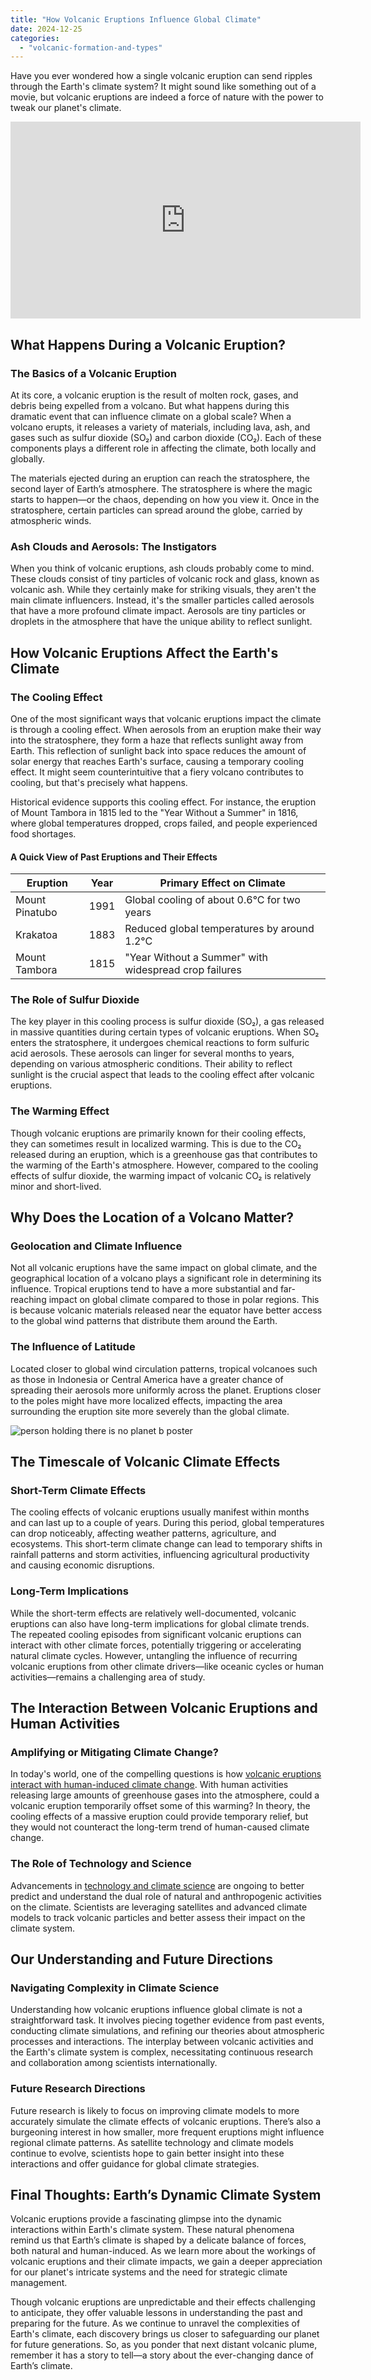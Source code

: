 ```yaml
---
title: "How Volcanic Eruptions Influence Global Climate"
date: 2024-12-25
categories: 
  - "volcanic-formation-and-types"
---
```


Have you ever wondered how a single volcanic eruption can send ripples through the Earth's climate system? It might sound like something out of a movie, but volcanic eruptions are indeed a force of nature with the power to tweak our planet's climate.

<iframe width="560" height="315" src="https://www.youtube.com/embed/bgLMU5GFIbc" frameborder="0" allow="accelerometer; autoplay; encrypted-media; gyroscope; picture-in-picture" allowfullscreen></iframe>

  

## What Happens During a Volcanic Eruption?

### The Basics of a Volcanic Eruption

At its core, a volcanic eruption is the result of molten rock, gases, and debris being expelled from a volcano. But what happens during this dramatic event that can influence climate on a global scale? When a volcano erupts, it releases a variety of materials, including lava, ash, and gases such as sulfur dioxide (SO₂) and carbon dioxide (CO₂). Each of these components plays a different role in affecting the climate, both locally and globally.

The materials ejected during an eruption can reach the stratosphere, the second layer of Earth’s atmosphere. The stratosphere is where the magic starts to happen—or the chaos, depending on how you view it. Once in the stratosphere, certain particles can spread around the globe, carried by atmospheric winds.

### Ash Clouds and Aerosols: The Instigators

When you think of volcanic eruptions, ash clouds probably come to mind. These clouds consist of tiny particles of volcanic rock and glass, known as volcanic ash. While they certainly make for striking visuals, they aren't the main climate influencers. Instead, it's the smaller particles called aerosols that have a more profound climate impact. Aerosols are tiny particles or droplets in the atmosphere that have the unique ability to reflect sunlight.

## How Volcanic Eruptions Affect the Earth's Climate

### The Cooling Effect

One of the most significant ways that volcanic eruptions impact the climate is through a cooling effect. When aerosols from an eruption make their way into the stratosphere, they form a haze that reflects sunlight away from Earth. This reflection of sunlight back into space reduces the amount of solar energy that reaches Earth's surface, causing a temporary cooling effect. It might seem counterintuitive that a fiery volcano contributes to cooling, but that's precisely what happens.

Historical evidence supports this cooling effect. For instance, the eruption of Mount Tambora in 1815 led to the "Year Without a Summer" in 1816, where global temperatures dropped, crops failed, and people experienced food shortages.

#### A Quick View of Past Eruptions and Their Effects

| Eruption | Year | Primary Effect on Climate |
| --- | --- | --- |
| Mount Pinatubo | 1991 | Global cooling of about 0.6°C for two years |
| Krakatoa | 1883 | Reduced global temperatures by around 1.2°C |
| Mount Tambora | 1815 | "Year Without a Summer" with widespread crop failures |

### The Role of Sulfur Dioxide

The key player in this cooling process is sulfur dioxide (SO₂), a gas released in massive quantities during certain types of volcanic eruptions. When SO₂ enters the stratosphere, it undergoes chemical reactions to form sulfuric acid aerosols. These aerosols can linger for several months to years, depending on various atmospheric conditions. Their ability to reflect sunlight is the crucial aspect that leads to the cooling effect after volcanic eruptions.

### The Warming Effect

Though volcanic eruptions are primarily known for their cooling effects, they can sometimes result in localized warming. This is due to the CO₂ released during an eruption, which is a greenhouse gas that contributes to the warming of the Earth's atmosphere. However, compared to the cooling effects of sulfur dioxide, the warming impact of volcanic CO₂ is relatively minor and short-lived.

## Why Does the Location of a Volcano Matter?

### Geolocation and Climate Influence

Not all volcanic eruptions have the same impact on global climate, and the geographical location of a volcano plays a significant role in determining its influence. Tropical eruptions tend to have a more substantial and far-reaching impact on global climate compared to those in polar regions. This is because volcanic materials released near the equator have better access to the global wind patterns that distribute them around the Earth.

### The Influence of Latitude

Located closer to global wind circulation patterns, tropical volcanoes such as those in Indonesia or Central America have a greater chance of spreading their aerosols more uniformly across the planet. Eruptions closer to the poles might have more localized effects, impacting the area surrounding the eruption site more severely than the global climate.

![person holding there is no planet b poster](images/climate-12-1024x683.jpg)

## The Timescale of Volcanic Climate Effects

### Short-Term Climate Effects

The cooling effects of volcanic eruptions usually manifest within months and can last up to a couple of years. During this period, global temperatures can drop noticeably, affecting weather patterns, agriculture, and ecosystems. This short-term climate change can lead to temporary shifts in rainfall patterns and storm activities, influencing agricultural productivity and causing economic disruptions.

### Long-Term Implications

While the short-term effects are relatively well-documented, volcanic eruptions can also have long-term implications for global climate trends. The repeated cooling episodes from significant volcanic eruptions can interact with other climate forces, potentially triggering or accelerating natural climate cycles. However, untangling the influence of recurring volcanic eruptions from other climate drivers—like oceanic cycles or human activities—remains a challenging area of study.

## The Interaction Between Volcanic Eruptions and Human Activities

### Amplifying or Mitigating Climate Change?

In today's world, one of the compelling questions is how [volcanic eruptions interact with human-induced climate change](https://magmamatters.com/geothermal-energy-and-its-volcanic-origins/ "Geothermal Energy and Its Volcanic Origins"). With human activities releasing large amounts of greenhouse gases into the atmosphere, could a volcanic eruption temporarily offset some of this warming? In theory, the cooling effects of a massive eruption could provide temporary relief, but they would not counteract the long-term trend of human-caused climate change.

### The Role of Technology and Science

Advancements in [technology and climate science](https://magmamatters.com/the-art-and-science-of-volcano-monitoring/ "The Art and Science of Volcano Monitoring") are ongoing to better predict and understand the dual role of natural and anthropogenic activities on the climate. Scientists are leveraging satellites and advanced climate models to track volcanic particles and better assess their impact on the climate system.

## Our Understanding and Future Directions

### Navigating Complexity in Climate Science

Understanding how volcanic eruptions influence global climate is not a straightforward task. It involves piecing together evidence from past events, conducting climate simulations, and refining our theories about atmospheric processes and interactions. The interplay between volcanic activities and the Earth's climate system is complex, necessitating continuous research and collaboration among scientists internationally.

### Future Research Directions

Future research is likely to focus on improving climate models to more accurately simulate the climate effects of volcanic eruptions. There’s also a burgeoning interest in how smaller, more frequent eruptions might influence regional climate patterns. As satellite technology and climate models continue to evolve, scientists hope to gain better insight into these interactions and offer guidance for global climate strategies.

## Final Thoughts: Earth’s Dynamic Climate System

Volcanic eruptions provide a fascinating glimpse into the dynamic interactions within Earth's climate system. These natural phenomena remind us that Earth’s climate is shaped by a delicate balance of forces, both natural and human-induced. As we learn more about the workings of volcanic eruptions and their climate impacts, we gain a deeper appreciation for our planet's intricate systems and the need for strategic climate management.

Though volcanic eruptions are unpredictable and their effects challenging to anticipate, they offer valuable lessons in understanding the past and preparing for the future. As we continue to unravel the complexities of Earth's climate, each discovery brings us closer to safeguarding our planet for future generations. So, as you ponder that next distant volcanic plume, remember it has a story to tell—a story about the ever-changing dance of Earth’s climate.
